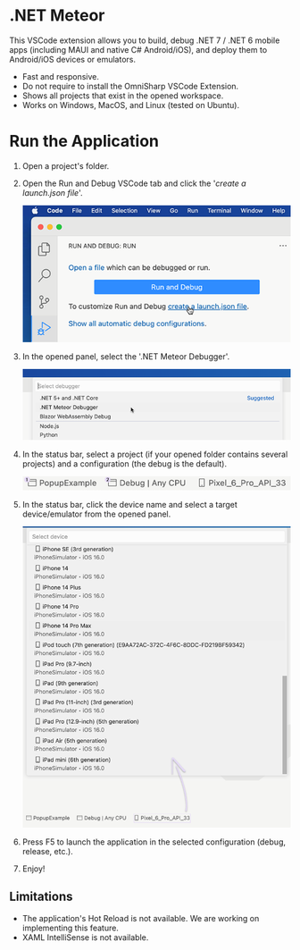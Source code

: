 # .NET Meteor

This VSCode extension allows you to build, debug .NET 7 / .NET 6 mobile apps (including MAUI and native C# Android/iOS), and deploy them to Android/iOS devices or emulators.

* Fast and responsive.
* Do not require to install the OmniSharp VSCode Extension.
* Shows all projects that exist in the opened workspace.
* Works on Windows, MacOS, and Linux (tested on Ubuntu).

# Run the Application

1. Open a project's folder.
1. Open the Run and Debug VSCode tab and click the '_create a launch.json file_'.

    ![image](./img/build-file.png)
    
1. In the opened panel, select the '.NET Meteor Debugger'.

    ![image](./img/debugger.png)
    
1. In the status bar, select a project (if your opened folder contains several projects) and a configuration (the debug is the default).

    ![image](./img/status-1.png)

    
3. In the status bar, click the device name and select a target device/emulator from the opened panel.

    ![image](./img/devices.png)

1. Press F5 to launch the application in the selected configuration (debug, release, etc.). 
1. Enjoy!

## Limitations

* The application's Hot Reload is not available. We are working on implementing this feature.
* XAML IntelliSense is not available.
